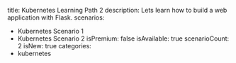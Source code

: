 title: Kubernetes Learning Path 2
description: Lets learn how to build a web application with Flask.
scenarios: 
  - Kubernetes Scenario 1
  - Kubernetes Scenario 2
isPremium: false
isAvailable: true
scenarioCount: 2
isNew: true
categories: 
  - kubernetes

